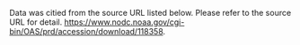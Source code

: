 
Data was citied from the source URL listed below. Please refer to the source URL for detail.
https://www.nodc.noaa.gov/cgi-bin/OAS/prd/accession/download/118358.
